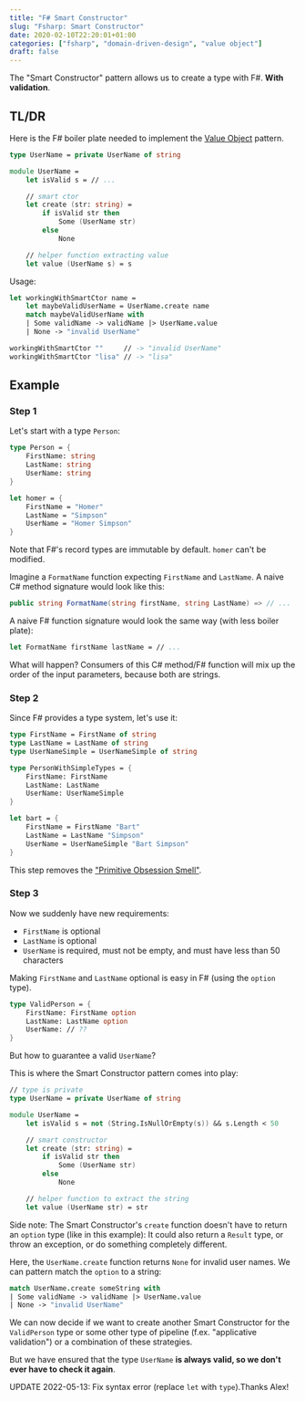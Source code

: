 ```yaml
---
title: "F# Smart Constructor"
slug: "Fsharp: Smart Constructor"
date: 2020-02-10T22:20:01+01:00
categories: ["fsharp", "domain-driven-design", "value object"]
draft: false
---
```


The "Smart Constructor" pattern allows us to create a type with F#. **With validation**.

## TL/DR

Here is the F# boiler plate needed to implement the [Value Object](https://en.wikipedia.org/wiki/Value_object) pattern.

``` fsharp
type UserName = private UserName of string

module UserName =
    let isValid s = // ...

    // smart ctor
    let create (str: string) =
        if isValid str then
            Some (UserName str)
        else
            None

    // helper function extracting value
    let value (UserName s) = s
```

Usage:

``` fsharp
let workingWithSmartCtor name =
    let maybeValidUserName = UserName.create name
    match maybeValidUserName with
    | Some validName -> validName |> UserName.value
    | None -> "invalid UserName"

workingWithSmartCtor ""     // -> "invalid UserName"
workingWithSmartCtor "lisa" // -> "lisa"
```

## Example

### Step 1

Let's start with a type `Person`:

``` fsharp
type Person = {
    FirstName: string
    LastName: string
    UserName: string
}

let homer = {
    FirstName = "Homer"
    LastName = "Simpson"
    UserName = "Homer Simpson"
}
```

Note that F#'s record types are immutable by default. `homer` can't be modified.

Imagine a `FormatName` function expecting `FirstName` and `LastName`. A naive C# method signature would look like this:

``` csharp
public string FormatName(string firstName, string LastName) => // ...
```

A naive F# function signature would look the same way (with less boiler plate):

``` fsharp
let FormatName firstName lastName = // ...
```

What will happen? Consumers of this C# method/F# function will mix up the order of the input parameters, because both are strings.

### Step 2

Since F# provides a type system, let's use it:

``` fsharp
type FirstName = FirstName of string
type LastName = LastName of string
type UserNameSimple = UserNameSimple of string

type PersonWithSimpleTypes = {
    FirstName: FirstName
    LastName: LastName
    UserName: UserNameSimple
}

let bart = {
    FirstName = FirstName "Bart"
    LastName = LastName "Simpson"
    UserName = UserNameSimple "Bart Simpson"
}
```

This step removes the ["Primitive Obsession Smell"](https://enterprisecraftsmanship.com/posts/functional-c-primitive-obsession/).

### Step 3

Now we suddenly have new requirements:

- `FirstName` is optional
- `LastName` is optional
- `UserName` is required, must not be empty, and must have less than 50 characters

Making `FirstName` and `LastName` optional is easy in F# (using the `option` type).

``` fsharp
type ValidPerson = {
    FirstName: FirstName option
    LastName: LastName option
    UserName: // ??
}
```

But how to guarantee a valid `UserName`?

This is where the Smart Constructor pattern comes into play:

``` fsharp
// type is private
type UserName = private UserName of string

module UserName =
    let isValid s = not (String.IsNullOrEmpty(s)) && s.Length < 50

    // smart constructor
    let create (str: string) =
        if isValid str then
            Some (UserName str)
        else
            None

    // helper function to extract the string
    let value (UserName str) = str
```

Side note: The Smart Constructor's `create` function doesn't have to return an `option` type (like in this example): It could also return a `Result` type, or throw an exception, or do something completely different.

Here, the `UserName.create` function returns `None` for invalid user names. We can pattern match the `option` to a string:

``` fsharp
match UserName.create someString with
| Some validName -> validName |> UserName.value
| None -> "invalid UserName"
```


We can now decide if we want to create another Smart Constructor for the `ValidPerson` type or some other type of pipeline (f.ex. "applicative validation") or a combination of these strategies.

But we have ensured that the type `UserName` **is always valid, so we don't ever have to check it again**.

UPDATE 2022-05-13: Fix syntax error (replace `let` with `type`).Thanks Alex!
